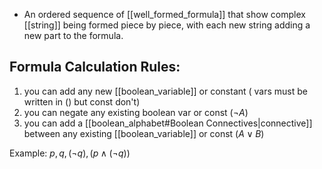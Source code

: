 - An ordered sequence of [[well_formed_formula]] that show complex [[string]] being formed piece by piece, with each new string adding a new part to the formula.
## Formula Calculation Rules:
1. you can add any new [[boolean_variable]] or constant ( vars must be written in () but const don't)
2. you can negate any existing boolean var or const $(\neg A)$
3. you can add a [[boolean_alphabet#Boolean Connectives|connective]] between any existing [[boolean_variable]] or const $(A \lor B)$

Example:
$p,q,(\neg q),(p \land (\neg q))$